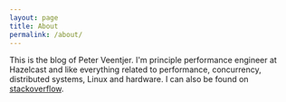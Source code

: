 ```yaml
---
layout: page
title: About
permalink: /about/
---
```


This is the blog of Peter Veentjer. I'm principle performance engineer at Hazelcast and like everything related to performance, concurrency, distributed systems, Linux and hardware. I can also be found on [stackoverflow](https://stackoverflow.com/users/2245707/pveentjer).

